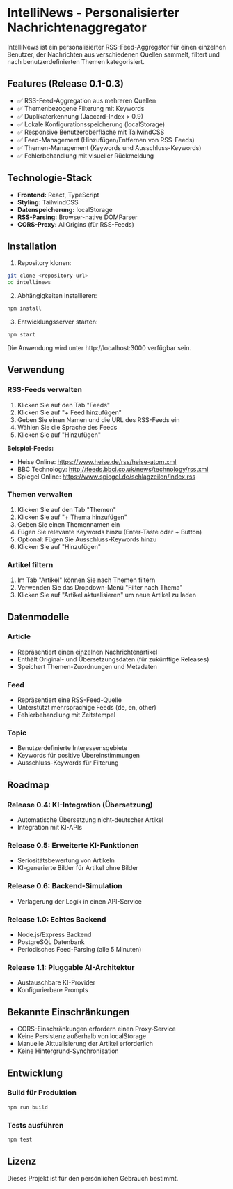 # IntelliNews - Personalisierter Nachrichtenaggregator

IntelliNews ist ein personalisierter RSS-Feed-Aggregator für einen einzelnen Benutzer, der Nachrichten aus verschiedenen Quellen sammelt, filtert und nach benutzerdefinierten Themen kategorisiert.

## Features (Release 0.1-0.3)

- ✅ RSS-Feed-Aggregation aus mehreren Quellen
- ✅ Themenbezogene Filterung mit Keywords
- ✅ Duplikaterkennung (Jaccard-Index > 0.9)
- ✅ Lokale Konfigurationsspeicherung (localStorage)
- ✅ Responsive Benutzeroberfläche mit TailwindCSS
- ✅ Feed-Management (Hinzufügen/Entfernen von RSS-Feeds)
- ✅ Themen-Management (Keywords und Ausschluss-Keywords)
- ✅ Fehlerbehandlung mit visueller Rückmeldung

## Technologie-Stack

- **Frontend:** React, TypeScript
- **Styling:** TailwindCSS
- **Datenspeicherung:** localStorage
- **RSS-Parsing:** Browser-native DOMParser
- **CORS-Proxy:** AllOrigins (für RSS-Feeds)

## Installation

1. Repository klonen:
```bash
git clone <repository-url>
cd intellinews
```

2. Abhängigkeiten installieren:
```bash
npm install
```

3. Entwicklungsserver starten:
```bash
npm start
```

Die Anwendung wird unter http://localhost:3000 verfügbar sein.

## Verwendung

### RSS-Feeds verwalten

1. Klicken Sie auf den Tab "Feeds"
2. Klicken Sie auf "+ Feed hinzufügen"
3. Geben Sie einen Namen und die URL des RSS-Feeds ein
4. Wählen Sie die Sprache des Feeds
5. Klicken Sie auf "Hinzufügen"

**Beispiel-Feeds:**
- Heise Online: https://www.heise.de/rss/heise-atom.xml
- BBC Technology: http://feeds.bbci.co.uk/news/technology/rss.xml
- Spiegel Online: https://www.spiegel.de/schlagzeilen/index.rss

### Themen verwalten

1. Klicken Sie auf den Tab "Themen"
2. Klicken Sie auf "+ Thema hinzufügen"
3. Geben Sie einen Themennamen ein
4. Fügen Sie relevante Keywords hinzu (Enter-Taste oder + Button)
5. Optional: Fügen Sie Ausschluss-Keywords hinzu
6. Klicken Sie auf "Hinzufügen"

### Artikel filtern

1. Im Tab "Artikel" können Sie nach Themen filtern
2. Verwenden Sie das Dropdown-Menü "Filter nach Thema"
3. Klicken Sie auf "Artikel aktualisieren" um neue Artikel zu laden

## Datenmodelle

### Article
- Repräsentiert einen einzelnen Nachrichtenartikel
- Enthält Original- und Übersetzungsdaten (für zukünftige Releases)
- Speichert Themen-Zuordnungen und Metadaten

### Feed
- Repräsentiert eine RSS-Feed-Quelle
- Unterstützt mehrsprachige Feeds (de, en, other)
- Fehlerbehandlung mit Zeitstempel

### Topic
- Benutzerdefinierte Interessensgebiete
- Keywords für positive Übereinstimmungen
- Ausschluss-Keywords für Filterung

## Roadmap

### Release 0.4: KI-Integration (Übersetzung)
- Automatische Übersetzung nicht-deutscher Artikel
- Integration mit KI-APIs

### Release 0.5: Erweiterte KI-Funktionen
- Seriositätsbewertung von Artikeln
- KI-generierte Bilder für Artikel ohne Bilder

### Release 0.6: Backend-Simulation
- Verlagerung der Logik in einen API-Service

### Release 1.0: Echtes Backend
- Node.js/Express Backend
- PostgreSQL Datenbank
- Periodisches Feed-Parsing (alle 5 Minuten)

### Release 1.1: Pluggable AI-Architektur
- Austauschbare KI-Provider
- Konfigurierbare Prompts

## Bekannte Einschränkungen

- CORS-Einschränkungen erfordern einen Proxy-Service
- Keine Persistenz außerhalb von localStorage
- Manuelle Aktualisierung der Artikel erforderlich
- Keine Hintergrund-Synchronisation

## Entwicklung

### Build für Produktion
```bash
npm run build
```

### Tests ausführen
```bash
npm test
```

## Lizenz

Dieses Projekt ist für den persönlichen Gebrauch bestimmt.

